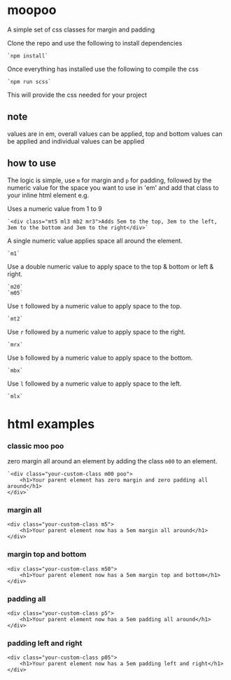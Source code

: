 # moopoo
A simple set of css classes for margin and padding

Clone the repo and use the following to install dependencies  

    `npm install`

Once everything has installed use the following to compile the css  

    `npm run scss`

This will provide the css needed for your project

## note
values are in em, overall values can be applied, top and bottom values can be applied and individual values can be applied

## how to use
The logic is simple, use `m` for margin and `p` for padding, followed by the numeric value for the space you want to use in 'em' and add that class to your inline html element e.g. 

Uses a numeric value from 1 to 9

    `<div class="mt5 ml3 mb2 mr3">Adds 5em to the top, 3em to the left, 3em to the bottom and 3em to the right</div>`

A single numeric value applies space all around the element.  

    `m1`
    
Use a double numeric value to apply space to the top & bottom or left & right. 

    `m20` 
    `m05` 

Use `t` followed by a numeric value to apply space to the top.

    `mt2`
    
Use `r` followed by a numeric value to apply space to the right.

    `mrx`

Use `b` followed by a numeric value to apply space to the bottom.

    `mbx`
    
Use `l` followed by a numeric value to apply space to the left.

    `mlx` 
    
# html examples
    
### classic moo poo
zero margin all around an element by adding the class `m00` to an element.

    `<div class="your-custom-class m00 poo">
        <h1>Your parent element has zero margin and zero padding all around</h1>
    </div>`
      
### margin all

    <div class="your-custom-class m5">
        <h1>Your parent element now has a 5em margin all around</h1>
    </div>
    
### margin top and bottom

    <div class="your-custom-class m50">
        <h1>Your parent element now has a 5em margin top and bottom</h1>
    </div>
    
### padding all

    <div class="your-custom-class p5">
        <h1>Your parent element now has a 5em padding all around</h1>
    </div>
    
### padding left and right

    <div class="your-custom-class p05">
        <h1>Your parent element now has a 5em padding left and right</h1>
    </div>
    

